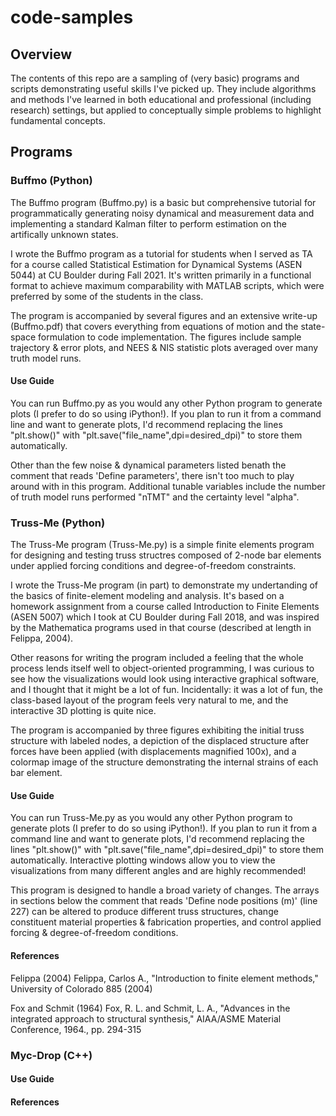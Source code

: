 # code-samples

## Overview

The contents of this repo are a sampling of (very basic) programs and scripts demonstrating useful skills I've picked up. They include algorithms and methods I've learned in both educational and professional (including research) settings, but applied to conceptually simple problems to highlight fundamental concepts.

## Programs

### Buffmo (Python)

The Buffmo program (Buffmo.py) is a basic but comprehensive tutorial for programmatically generating noisy dynamical and measurement data and implementing a standard Kalman filter to perform estimation on the artifically unknown states.

I wrote the Buffmo program as a tutorial for students when I served as TA for a course called Statistical Estimation for Dynamical Systems (ASEN 5044) at CU Boulder during Fall 2021. It's written primarily in a functional format to achieve maximum comparability with MATLAB scripts, which were preferred by some of the students in the class.

The program is accompanied by several figures and an extensive write-up (Buffmo.pdf) that covers everything from equations of motion and the state-space formulation to code implementation. The figures include sample trajectory & error plots, and NEES & NIS statistic plots averaged over many truth model runs.

#### Use Guide

You can run Buffmo.py as you would any other Python program to generate plots (I prefer to do so using iPython!). If you plan to run it from a command line and want to generate plots, I'd recommend replacing the lines "plt.show()" with "plt.save("file_name",dpi=desired_dpi)" to store them automatically.

Other than the few noise & dynamical parameters listed benath the comment that reads 'Define parameters', there isn't too much to play around with in this program. Additional tunable variables include the number of truth model runs performed "nTMT" and the certainty level "alpha".

### Truss-Me (Python)

The Truss-Me program (Truss-Me.py) is a simple finite elements program for designing and testing truss structres composed of 2-node bar elements under applied forcing conditions and degree-of-freedom constraints.

I wrote the Truss-Me program (in part) to demonstrate my undertanding of the basics of finite-element modeling and analysis. It's based on a homework assignment from a course called Introduction to Finite Elements (ASEN 5007) which I took at CU Boulder during Fall 2018, and was inspired by the Mathematica programs used in that course (described at length in Felippa, 2004).

Other reasons for writing the program included a feeling that the whole process lends itself well to object-oriented programming, I was curious to see how the visualizations would look using interactive graphical software, and I thought that it might be a lot of fun. Incidentally: it was a lot of fun, the class-based layout of the program feels very natural to me, and the interactive 3D plotting is quite nice.

The program is accompanied by three figures exhibiting the initial truss structure with labeled nodes, a depiction of the displaced structure after forces have been applied (with displacements magnified 100x), and a colormap image of the structure demonstrating the internal strains of each bar element.

#### Use Guide

You can run Truss-Me.py as you would any other Python program to generate plots (I prefer to do so using iPython!). If you plan to run it from a command line and want to generate plots, I'd recommend replacing the lines "plt.show()" with "plt.save("file_name",dpi=desired_dpi)" to store them automatically. Interactive plotting windows allow you to view the visualizations from many different angles and are highly recommended!

This program is designed to handle a broad variety of changes. The arrays in sections below the comment that reads 'Define node positions (m)' (line 227) can be altered to produce different truss structures, change constituent material properties & fabrication properties, and control applied forcing & degree-of-freedom conditions.

#### References

Felippa (2004)
Felippa, Carlos A., "Introduction to finite element methods," University of Colorado 885 (2004)

Fox and Schmit (1964)
Fox, R. L. and Schmit, L. A., "Advances in the integrated approach to structural synthesis," AIAA/ASME Material Conference, 1964., pp. 294-315

### Myc-Drop (C++)

#### Use Guide

#### References
